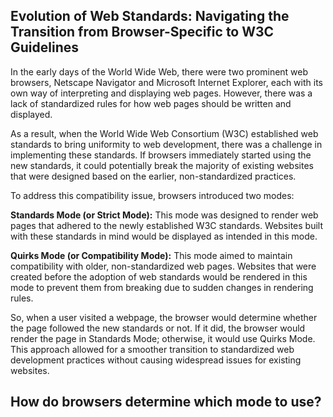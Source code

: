## Evolution of Web Standards: Navigating the Transition from Browser-Specific to W3C Guidelines

In the early days of the World Wide Web, there were two prominent web browsers, Netscape Navigator and Microsoft Internet Explorer, each with its own way of interpreting and displaying web pages. However, there was a lack of standardized rules for how web pages should be written and displayed.

As a result, when the World Wide Web Consortium (W3C) established web standards to bring uniformity to web development, there was a challenge in implementing these standards. If browsers immediately started using the new standards, it could potentially break the majority of existing websites that were designed based on the earlier, non-standardized practices.

To address this compatibility issue, browsers introduced two modes:

**Standards Mode (or Strict Mode):** This mode was designed to render web pages that adhered to the newly established W3C standards. Websites built with these standards in mind would be displayed as intended in this mode.

**Quirks Mode (or Compatibility Mode):** This mode aimed to maintain compatibility with older, non-standardized web pages. Websites that were created before the adoption of web standards would be rendered in this mode to prevent them from breaking due to sudden changes in rendering rules.

So, when a user visited a webpage, the browser would determine whether the page followed the new standards or not. If it did, the browser would render the page in Standards Mode; otherwise, it would use Quirks Mode. This approach allowed for a smoother transition to standardized web development practices without causing widespread issues for existing websites.

## How do browsers determine which mode to use?


